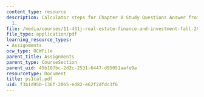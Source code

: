 ```yaml
---
content_type: resource
description: Calculator steps for Chapter 8 Study Questions Answer from Problem Set
  1.
file: /media/courses/11-431j-real-estate-finance-and-investment-fall-2006/f3b1d95b136f20b5ed82e62f2dfdc3f6_ps1cal.pdf
file_type: application/pdf
learning_resource_types:
- Assignments
ocw_type: OCWFile
parent_title: Assignments
parent_type: CourseSection
parent_uid: 45b107bc-2d2c-2531-6447-d95051aafe9a
resourcetype: Document
title: ps1cal.pdf
uid: f3b1d95b-136f-20b5-ed82-e62f2dfdc3f6
---
```

